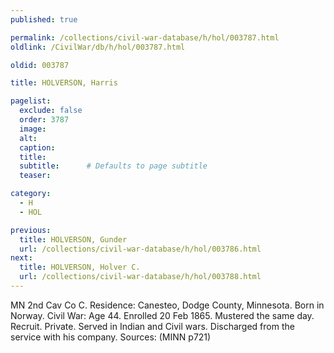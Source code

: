 ```yaml
---
published: true

permalink: /collections/civil-war-database/h/hol/003787.html
oldlink: /CivilWar/db/h/hol/003787.html

oldid: 003787

title: HOLVERSON, Harris

pagelist:
  exclude: false
  order: 3787
  image: 
  alt:
  caption:
  title:
  subtitle:      # Defaults to page subtitle
  teaser:

category: 
  - H 
  - HOL

previous:
  title: HOLVERSON, Gunder
  url: /collections/civil-war-database/h/hol/003786.html  
next:
  title: HOLVERSON, Holver C.
  url: /collections/civil-war-database/h/hol/003788.html   
---
```

MN 2nd Cav Co C. Residence: Canesteo, Dodge County, Minnesota. Born in Norway. Civil War: Age 44. Enrolled 20 Feb 1865. Mustered the same day. Recruit. Private. Served in Indian and Civil wars. Discharged from the service with his company. Sources: (MINN p721)